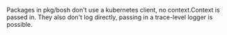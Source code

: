 Packages in pkg/bosh don't use a kubernetes client, no context.Context is passed in.
They also don't log directly, passing in a trace-level logger is possible.
